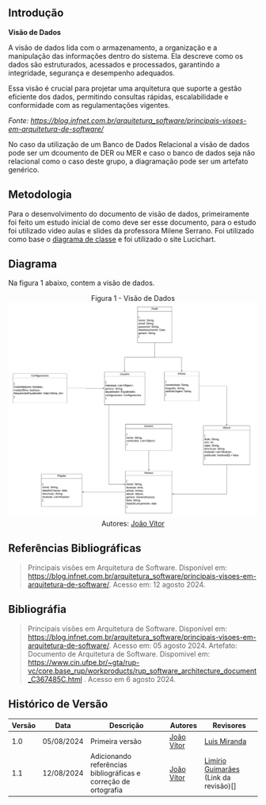 ## Introdução

__Visão de Dados__

A visão de dados lida com o armazenamento, a organização e a manipulação das informações dentro do sistema. Ela descreve como os dados são estruturados, acessados e processados, garantindo a integridade, segurança e desempenho adequados.

Essa visão é crucial para projetar uma arquitetura que suporte a gestão eficiente dos dados, permitindo consultas rápidas, escalabilidade e conformidade com as regulamentações vigentes.

*Fonte: https://blog.infnet.com.br/arquitetura_software/principais-visoes-em-arquitetura-de-software/*

No caso da utilização de um Banco de Dados Relacional a visão de dados pode ser um dcoumento de DER ou MER e caso o banco de dados seja não relacional como o caso deste grupo, a diagramação pode ser um artefato genérico.

## Metodologia

Para o desenvolvimento do documento de visão de dados, primeiramente foi feito um estudo inicial de como deve ser esse documento, para o estudo foi utilizado video aulas e slides da professora Milene Serrano. Foi utilizado como base o  [diagrama de classe](https://unbarqdsw2024-1.github.io/2024.1_G2_My_Music/Modelagem/diagramaClasses/) e foi utilizado o site Lucichart.

## Diagrama 

Na figura 1 abaixo, contem a visão de dados.

<center>

Figura 1 - Visão de Dados
![Figura 1](../Assets/visaoDados.png)
Autores: [João Vítor](https://github.com/Jvsoutomaior)

</center>

## Referências Bibliográficas
> Principais visões em Arquitetura de Software. Disponível em: <https://blog.infnet.com.br/arquitetura_software/principais-visoes-em-arquitetura-de-software/>. Acesso em: 12 agosto 2024.

## Bibliográfia

> Principais visões em Arquitetura de Software. Disponível em: <https://blog.infnet.com.br/arquitetura_software/principais-visoes-em-arquitetura-de-software/>. Acesso em: 05 agosto 2024.
> Artefato: Documento de Arquitetura de Software. Dispomivel em: https://www.cin.ufpe.br/~gta/rup-vc/core.base_rup/workproducts/rup_software_architecture_document_C367485C.html . Acesso em 6 agosto 2024.

## Histórico de Versão

| Versão | Data       | Descrição                                               | Autores                        | Revisores |
| ------ | ---------- | ------------------------------------------------------- | ------------------------------ | --------- |
| 1.0 | 05/08/2024 | Primeira versão | [João Vítor](https://github.com/Jvsoutomaior) | [Luis Miranda](https://github.com/LuisMiranda10) |
| 1.1 | 12/08/2024 | Adicionando referências bibliográficas e correção de ortografia | [João Vítor](https://github.com/Jvsoutomaior)| [Limírio Guimarães](https://github.com/LimirioGuimaraes) (Link da revisão)[]|
